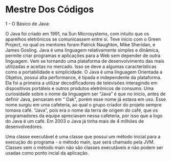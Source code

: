 # Mestre Dos Códigos
1 - O Básico de Java:

O Java foi criado em 1991, na Sun Microsystems, com intuito que os aparelhos eletrônicos se comunicassem entre si. Teve inicio com o Green Project, no qual os mentores foram Patrick Naughton, Mike Sheridan, e James Gosling.
Java é uma linguagem relativamente simples e dinâmica, permite criar programas e aplicações para a Web sem depender de outra linguagem.
Vem se tornando uma plataforma de desenvolvimento das mais utilizadas e aceitas no mercado. Isso se deve a algumas características como a portabilidade e simplicidade.
O Java é uma linguagem Orientada a Objetos, possui alta performance, é tipada e independente da plataforma.
Ela foi a primeira a utilizar decodificadores de televisões interagindo em dispositivos portáteis e outros produtos eletrônicos de consumo.
Uma curiosidade sobre o nome da linguagem ser “Java” é que no início, antes de definir Java, pensaram em “ Oak”, porém esse nome já estava em uso. Esse nome surgiu em uma cafeteria, ao qual o grupo criador do projeto sempre tomava café. “Java”, pois era o nome da terra de origem do café, que os programadores da equipe apreciavam nessa cafeteria, por isso que a logo do Java é um café.
Em 2003 o Java já tinha mais de 4 milhões de desenvolvedores.

Uma classe executável é uma classe que possui um método inicial para a execução do programa - o método main, que será chamado pela JVM. Classes sem o método main não são classes executáveis e não podem ser usadas como ponto incial da aplicação.
